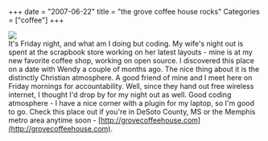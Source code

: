 +++
date = "2007-06-22"
title = "the grove coffee house rocks"
Categories = ["coffee"]
+++

[![](http://2.bp.blogspot.com/_Vo63LRwAZbk/RnyFS6P46_I/AAAAAAAAAPo/9HmazK6qAZk/s320/image001.png)](http://2.bp.blogspot.com/_Vo63LRwAZbk/RnyFS6P46_I/AAAAAAAAAPo/9HmazK6qAZk/s1600-h/image001.png)  
It's Friday night, and what am I doing but coding. My wife's night out is spent at the scrapbook store working on her latest layouts - mine is at my new favorite coffee shop, working on open source. I discovered this place on a date with Wendy a couple of months ago. The nice thing about it is the distinctly Christian atmosphere. A good friend of mine and I meet here on Friday mornings for accountability. Well, since they hand out free wireless internet, I thought I'd drop by for my night out as well. Good coding atmosphere - I have a nice corner with a plugin for my laptop, so I'm good to go. Check this place out if you're in DeSoto County, MS or the Memphis metro area anytime soon - [http://grovecoffeehouse.com](http://grovecoffeehouse.com).
